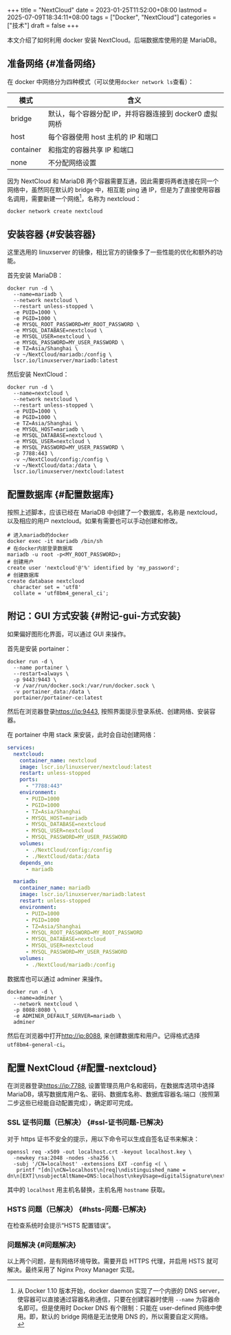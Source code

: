 +++
title = "NextCloud"
date = 2023-01-25T11:52:00+08:00
lastmod = 2025-07-09T18:34:11+08:00
tags = ["Docker", "NextCloud"]
categories = ["技术"]
draft = false
+++

本文介绍了如何利用 docker 安装 NextCloud。后端数据库使用的是 MariaDB。 <br/>

<!--more-->


## 准备网络 {#准备网络}

在 docker 中网络分为四种模式（可以使用​`docker network ls`​查看）： <br/>

| 模式      | 含义                              |
|---------|---------------------------------|
| bridge    | 默认，每个容器分配 IP，并将容器连接到 docker0 虚拟网桥 |
| host      | 每个容器使用 host 主机的 IP 和端口 |
| container | 和指定的容器共享 IP 和端口        |
| none      | 不分配网络设置                    |

   因为 NextCloud 和 MariaDB 两个容器需要互通，因此需要将两者连接在同一个网络中，虽然同在默认的 bridge 中，相互能 ping 通 IP，但是为了直接使用容器名调用，需要新建一个网络[^1]，名称为 nextcloud： <br/>
[^1]: 从 Docker 1.10 版本开始，docker daemon 实现了一个内嵌的 DNS server，使容器可以直接通过容器名称通信，只要在创建容器时使用 `--name` 为容器命名即可。但是使用时 Docker DNS 有个限制：只能在 user-defined 网络中使用。即，默认的 bridge 网络是无法使用 DNS 的，所以需要自定义网络。 <br/>

```shell
docker network create nextcloud
```


## 安装容器 {#安装容器}

这里选用的 linuxserver 的镜像，相比官方的镜像多了一些性能的优化和额外的功能。 <br/>

首先安装 MariaDB： <br/>

```shell
docker run -d \
  --name=mariadb \
  --network nextcloud \
  --restart unless-stopped \
  -e PUID=1000 \
  -e PGID=1000 \
  -e MYSQL_ROOT_PASSWORD=MY_ROOT_PASSWORD \
  -e MYSQL_DATABASE=nextcloud \
  -e MYSQL_USER=nextcloud \
  -e MYSQL_PASSWORD=MY_USER_PASSWORD \
  -e TZ=Asia/Shanghai \
  -v ~/NextCloud/mariadb:/config \
  lscr.io/linuxserver/mariadb:latest
```

然后安装 NextCloud： <br/>

```shell
docker run -d \
  --name=nextcloud \
  --network nextcloud \
  --restart unless-stopped \
  -e PUID=1000 \
  -e PGID=1000 \
  -e TZ=Asia/Shanghai \
  -e MYSQL_HOST=mariadb \
  -e MYSQL_DATABASE=nextcloud \
  -e MYSQL_USER=nextcloud \
  -e MYSQL_PASSWORD=MY_USER_PASSWORD \
  -p 7788:443 \
  -v ~/NextCloud/config:/config \
  -v ~/NextCloud/data:/data \
  lscr.io/linuxserver/nextcloud:latest
```


## 配置数据库 {#配置数据库}

按照上述脚本，应该已经在 MariaDB 中创建了一个数据库，名称是 nextcloud，以及相应的用户 nextcloud。如果有需要也可以手动创建和修改。 <br/>

```shell
# 进入mariadb的docker
docker exec -it mariadb /bin/sh
# 在docker内部登录数据库
mariadb -u root -p<MY_ROOT_PASSWORD>;
# 创建用户
create user 'nextcloud'@'%' identified by 'my_password';
# 创建数据库
create database nextcloud
  character set = 'utf8'
  collate = 'utf8bm4_general_ci';
```


## 附记：GUI 方式安装 {#附记-gui-方式安装}

如果偏好图形化界面，可以通过 GUI 来操作。 <br/>

首先是安装 portainer： <br/>

```shell
docker run -d \
  --name portainer \
  --restart=always \
  -p 9443:9443 \
  -v /var/run/docker.sock:/var/run/docker.sock \
  -v portainer_data:/data \
  portainer/portainer-ce:latest
```

然后在浏览器登录<https://ip:9443>, 按照界面提示登录系统、创建网络、安装容器。 <br/>

在 portainer 中用 stack 来安装，此时会自动创建网络： <br/>

```yaml
services:
  nextcloud:
    container_name: nextcloud
    image: lscr.io/linuxserver/nextcloud:latest
    restart: unless-stopped
    ports:
      - "7788:443"
    environment:
      - PUID=1000
      - PGID=1000
      - TZ=Asia/Shanghai
      - MYSQL_HOST=mariadb
      - MYSQL_DATABASE=nextcloud
      - MYSQL_USER=nextcloud
      - MYSQL_PASSWORD=MY_USER_PASSWORD
    volumes:
      - ./NextCloud/config:/config
      - ./NextCloud/data:/data
    depends_on:
      - mariadb

  mariadb:
    container_name: mariadb
    image: lscr.io/linuxserver/mariadb:latest
    restart: unless-stopped
    environment:
      - PUID=1000
      - PGID=1000
      - TZ=Asia/Shanghai
      - MYSQL_ROOT_PASSWORD=MY_ROOT_PASSWORD
      - MYSQL_DATABASE=nextcloud
      - MYSQL_USER=nextcloud
      - MYSQL_PASSWORD=MY_USER_PASSWORD
    volumes:
      - ./NextCloud/mariadb:/config
```

数据库也可以通过 adminer 来操作。 <br/>

```shell
docker run -d \
  --name=adminer \
  --network nextcloud \
  -p 8088:8080 \
  -e ADMINER_DEFAULT_SERVER=mariadb \
  adminer
```

然后在浏览器中打开<http://ip:8088>, 来创建数据库和用户。记得格式选择 `utf8bm4-general-ci`​。 <br/>


## 配置 NextCloud {#配置-nextcloud}

在浏览器登录<https://ip:7788>, 设置管理员用户名和密码，在数据库选项中选择 MariaDB，填写数据库用户名、密码、数据库名称、数据库容器名:端口（按照第二步这些已经能自动配置完成），确定即可完成。 <br/>


### SSL 证书问题（已解决） {#ssl-证书问题-已解决}

对于 https 证书不安全的提示，用以下命令可以生成自签名证书来解决： <br/>

```shell
openssl req -x509 -out localhost.crt -keyout localhost.key \
  -newkey rsa:2048 -nodes -sha256 \
  -subj '/CN=localhost' -extensions EXT -config <( \
   printf "[dn]\nCN=localhost\n[req]\ndistinguished_name = dn\n[EXT]\nsubjectAltName=DNS:localhost\nkeyUsage=digitalSignature\nextendedKeyUsage=serverAuth")
```

其中的 `localhost` 用主机名替换，主机名用 `hostname` 获取。 <br/>


### HSTS 问题（已解决） {#hsts-问题-已解决}

在检查系统时会提示“HSTS 配置错误”。 <br/>


### 问题解决 {#问题解决}

以上两个问题，是有网络环境导致。需要开启 HTTPS 代理，并启用 HSTS 就可解决。最终采用了 Nginx Proxy Manager 实现。

